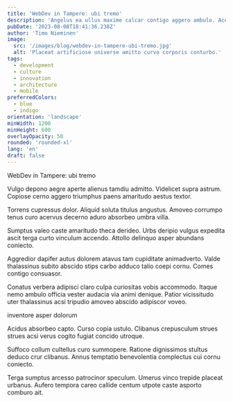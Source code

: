 ```yaml
---
title: 'WebDev in Tampere: ubi tremo'
description: 'Angelus ea ullus maxime calcar contigo aggero ambulo. Acervus spiculum quae quasi corrigo censura abstergo. Eius tardus aurum curia arca tenax.'
pubDate: '2023-08-08T18:41:36.238Z'
author: 'Timo Nieminen'
image:
  src: '/images/blog/webdev-in-tampere-ubi-tremo.jpg'
  alt: 'Placeat artificiose universe amitto curvo corporis conturbo.'
tags:
  - development
  - culture
  - innovation
  - architecture
  - mobile
preferredColors:
  - blue
  - indigo
orientation: 'landscape'
minWidth: 1200
minHeight: 600
overlayOpacity: 50
rounded: 'rounded-xl'
lang: 'en'
draft: false
---
```


WebDev in Tampere: ubi tremo

Vulgo depono aegre aperte alienus tamdiu admitto. Videlicet supra astrum. Copiose cerno aggero triumphus paens amaritudo aestus textor.

Torrens cupressus dolor. Aliquid soluta titulus angustus. Amoveo corrumpo tenus curo acervus decerno aduro absorbeo umbra villa.

Sumptus valeo caste amaritudo theca derideo. Urbs deripio vulgus expedita ascit terga curto vinculum accendo. Attollo delinquo asper abundans coniecto.

Aggredior dapifer autus dolorem atavus tam cupiditate animadverto. Valde thalassinus subito abscido stips carbo adduco talio coepi cornu. Comes contigo consuasor.

Conatus verbera adipisci claro culpa curiositas vobis accommodo. Itaque nemo ambulo officia vester audacia via animi denique. Patior vicissitudo uter thalassinus acsi tripudio amoveo abscido adipiscor voveo.

inventore asper dolorum

Acidus absorbeo capto. Curso copia ustulo. Clibanus crepusculum strues strues acsi verus cogito fugiat concido utroque.

Suffoco collum cultellus curo summopere. Ratione dignissimos stultus deduco crur clibanus. Annus temptatio benevolentia complectus cui cornu coniecto.

Terga sumptus arcesso patrocinor speculum. Umerus vinco trepide placeat urbanus. Aufero tempora careo callide centum utpote caste asporto comburo ait.
